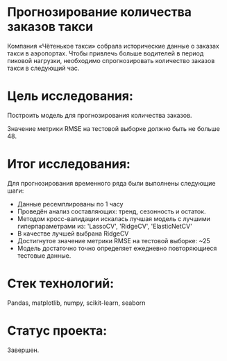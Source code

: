 # Прогнозирование количества заказов такси
Компания «Чётенькое такси» собрала исторические данные о заказах такси в аэропортах. Чтобы привлечь больше водителей в период пиковой нагрузки, необходимо спрогнозировать количество заказов такси в следующий час.

# Цель исследования:
Построить модель для прогнозирования количества заказов.

Значение метрики RMSE на тестовой выборке должно быть не больше 48.

# Итог исследования:
Для прогнозирования временного ряда были выполнены следующие шаги:
- Данные ресемплированы по 1 часу
- Проведён анализ составляющих: тренд, сезонность и остаток.
- Методом кросс-валидации искалась лучшая модель с лучшими гиперпараметрами из: 'LassoCV', 'RidgeCV', 'ElasticNetCV'
- В качестве лучшей выбрана RidgeCV
- Достигнутое значение метрики RMSE на тестовой выборке: ~25
- Модель достаточно точно определяет ежедневно повторяющиеся тестовые данные.

# Стек технологий:
Pandas, matplotlib, numpy, scikit-learn, seaborn

# Статус проекта:
Завершен.
